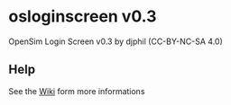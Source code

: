 # osloginscreen v0.3
OpenSim Login Screen v0.3 by djphil (CC-BY-NC-SA 4.0)

## Help
See the <a href="https://github.com/djphil/osloginscreen/wiki">Wiki</a> form more informations